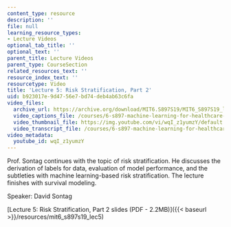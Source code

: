 ```yaml
---
content_type: resource
description: ''
file: null
learning_resource_types:
- Lecture Videos
optional_tab_title: ''
optional_text: ''
parent_title: Lecture Videos
parent_type: CourseSection
related_resources_text: ''
resource_index_text: ''
resourcetype: Video
title: 'Lecture 5: Risk Stratification, Part 2'
uid: b923017e-9d47-56e7-bd74-deb4ab63c6fa
video_files:
  archive_url: https://archive.org/download/MIT6.S897S19/MIT6_S897S19_lec05_300k.mp4
  video_captions_file: /courses/6-s897-machine-learning-for-healthcare-spring-2019/b6fc7f50d60d56e5a24b165ead556574_wqI_z1yumzY.vtt
  video_thumbnail_file: https://img.youtube.com/vi/wqI_z1yumzY/default.jpg
  video_transcript_file: /courses/6-s897-machine-learning-for-healthcare-spring-2019/30da27b0e0ec8388dc8d715904e43d85_wqI_z1yumzY.pdf
video_metadata:
  youtube_id: wqI_z1yumzY
---
```


Prof. Sontag continues with the topic of risk stratification. He discusses the derivation of labels for data, evaluation of model performance, and the subtleties with machine learning-based risk stratification. The lecture finishes with survival modeling.

Speaker: David Sontag

[Lecture 5: Risk Stratification, Part 2 slides (PDF - 2.2MB)]({{< baseurl >}}/resources/mit6_s897s19_lec5)